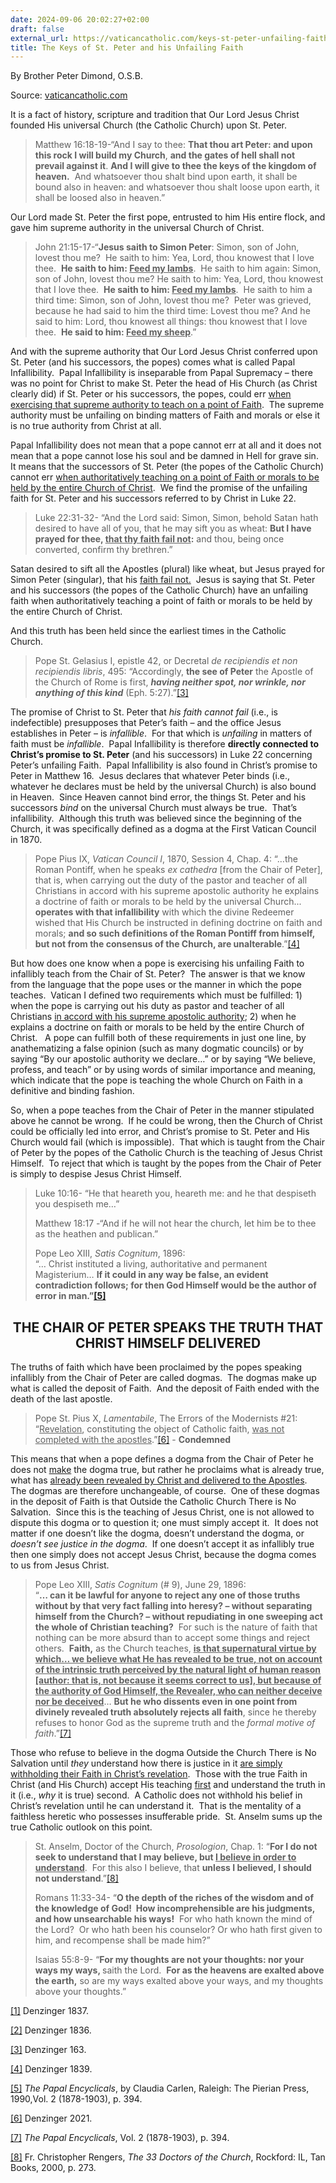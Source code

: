 ```yaml
---
date: 2024-09-06 20:02:27+02:00
draft: false
external_url: https://vaticancatholic.com/keys-st-peter-unfailing-faith
title: The Keys of St. Peter and his Unfailing Faith
---
```





By Brother Peter Dimond, O.S.B.

Source: [vaticancatholic.com](https://vaticancatholic.com/keys-st-peter-unfailing-faith)


<p>It is a fact of history, scripture and tradition that Our Lord Jesus Christ founded His universal Church (the Catholic Church) upon St. Peter.&nbsp;&nbsp;</p>
<blockquote>
<p>Matthew 16:18-19-“And I say to thee: <strong>That thou art Peter: and upon this rock I will build my Church</strong>, <strong>and the gates of hell shall not prevail against it</strong>. <strong>And I will give to thee the keys of the kingdom of heaven.</strong>&nbsp; And whatsoever thou shalt bind upon earth, it shall be bound also in heaven: and whatsoever thou shalt loose upon earth, it shall be loosed also in heaven.”</p>
</blockquote>
<p>Our Lord made St. Peter the first pope, entrusted to him His entire flock, and gave him supreme authority in the universal Church of Christ.&nbsp;</p>
<blockquote>
<p>John 21:15-17-“<strong>Jesus saith to Simon Peter</strong>: Simon, son of John, lovest thou me?&nbsp; He saith to him: Yea, Lord, thou knowest that I love thee.&nbsp; <strong>He saith to him: <u>Feed my lambs</u></strong>.&nbsp; He saith to him again: Simon, son of John, lovest thou me? He saith to him: Yea, Lord, thou knowest that I love thee.&nbsp; <strong>He saith to him: <u>Feed my lambs</u></strong>.&nbsp; He saith to him a third time: Simon, son of John, lovest thou me?&nbsp; Peter was grieved, because he had said to him the third time: Lovest thou me? And he said to him: Lord, thou knowest all things: thou knowest that I love thee.&nbsp; <strong>He said to him: <u>Feed my sheep</u></strong>.”</p>
</blockquote>
<p>And with the supreme authority that Our Lord Jesus Christ conferred upon St. Peter (and his successors, the popes) comes what is called Papal Infallibility.&nbsp; Papal Infallibility is inseparable from Papal Supremacy – there was no point for Christ to make St. Peter the head of His Church (as Christ clearly did) if St. Peter or his successors, the popes, could err <u>when exercising that supreme authority to teach on a point of Faith</u>.&nbsp; The supreme authority must be unfailing on binding matters of Faith and morals or else it is no true authority from Christ at all.&nbsp;</p>
<p>Papal Infallibility does not mean that a pope cannot err at all and it does not mean that a pope cannot lose his soul and be damned in Hell for grave sin.&nbsp; It means that the successors of St. Peter (the popes of the Catholic Church) cannot err <u>when authoritatively teaching on a point of Faith or morals to be held by the entire Church of Christ</u>.&nbsp; We find the promise of the unfailing faith for St. Peter and his successors referred to by Christ in Luke 22.</p>
<blockquote>
<p>Luke 22:31-32- “And the Lord said: Simon, Simon, behold Satan hath desired to have all of you, that he may sift you as wheat: <strong>But I have prayed for thee, <u>that thy faith fail not</u>:</strong> and thou, being once converted, confirm thy brethren.”</p>
</blockquote>
<p>Satan desired to sift all the Apostles (plural) like wheat, but Jesus prayed for Simon Peter (singular), that his <u>faith fail not.</u>&nbsp; Jesus is saying that St. Peter and his successors (the popes of the Catholic Church) have an unfailing faith when authoritatively teaching a point of faith or morals to be held by the entire Church of Christ.&nbsp;</p>
<blockquote>
</blockquote>
<p>And this truth has been held since the earliest times in the Catholic Church.&nbsp;&nbsp;&nbsp;</p>
<blockquote>
<p>Pope St. Gelasius I, epistle 42, or Decretal <em>de recipiendis et non recipiendis libris</em>, 495: “Accordingly, <strong>the see of Peter</strong> the Apostle of the Church of Rome is first, <strong><em>having neither spot, nor wrinkle, nor anything of this kind</em></strong> (Eph. 5:27).”<a href="#_edn3" name="_ednref3">[3]</a></p>
</blockquote>
<p>The promise of Christ to St. Peter that <em>his faith cannot fail</em> (i.e., is indefectible) presupposes that Peter’s faith – and the office Jesus establishes in Peter – is <em>infallible</em>.&nbsp; For that which is <em>unfailing</em> in matters of faith must be <em>infallible</em>.&nbsp; Papal Infallibility is therefore <strong>directly connected to Christ’s promise to St. Peter</strong> (and his successors) in Luke 22 concerning Peter’s unfailing Faith.&nbsp; Papal Infallibility is also found in Christ’s promise to Peter in Matthew 16.&nbsp; Jesus declares that whatever Peter binds (i.e., whatever he declares must be held by the universal Church) is also bound in Heaven.&nbsp; Since Heaven cannot bind error, the things St. Peter and his successors <em>bind</em> on the universal Church must always be true.&nbsp; That’s infallibility.&nbsp; Although this truth was believed since the beginning of the Church, it was specifically defined as a dogma at the First Vatican Council in 1870.</p>
<blockquote>
<p>Pope Pius IX, <em>Vatican Council I</em>, 1870, Session 4, Chap. 4: “…the Roman Pontiff, when he speaks <em>ex cathedra </em>[from the Chair of Peter], that is, when carrying out the duty of the pastor and teacher of all Christians in accord with his supreme apostolic authority he explains a doctrine of faith or morals to be held by the universal Church... <strong>operates with that infallibility</strong> with which the divine Redeemer wished that His Church be instructed in defining doctrine on faith and morals; <strong>and so such definitions of the Roman Pontiff from himself, but not from the consensus of the Church, are unalterable</strong>.”<a href="#_edn4" name="_ednref4">[4]</a></p>
</blockquote>
<p>But how does one know when a pope is exercising his unfailing Faith to infallibly teach from the Chair of St. Peter?&nbsp; The answer is that we know from the language that the pope uses or the manner in which the pope teaches.&nbsp; Vatican I defined two requirements which must be fulfilled: 1) when the pope is carrying out his duty as pastor and teacher of all Christians <u>in accord with his supreme apostolic authority</u>; 2) when he explains a doctrine on faith or morals to be held by the entire Church of Christ.&nbsp;&nbsp; A pope can fulfill both of these requirements in just one line, by anathematizing a false opinion (such as many dogmatic councils) or by saying “By our apostolic authority we declare…” or by saying “We believe, profess, and teach” or by using words of similar importance and meaning, which indicate that the pope is teaching the whole Church on Faith in a definitive and binding fashion.</p>
<p>So, when a pope teaches from the Chair of Peter in the manner stipulated above he cannot be wrong.&nbsp; If he could be wrong, then the Church of Christ could be officially led into error, and Christ’s promise to St. Peter and His Church would fail (which is impossible).&nbsp; That which is taught from the Chair of Peter by the popes of the Catholic Church is the teaching of Jesus Christ Himself.&nbsp; To reject that which is taught by the popes from the Chair of Peter is simply to despise Jesus Christ Himself.&nbsp;&nbsp;</p>
<blockquote>
<p>Luke 10:16- “He that heareth you, heareth me: and he that despiseth you despiseth me…”</p>
<p>Matthew 18:17 -“And if he will not hear the church, let him be to thee as the heathen and publican.”</p>
<p>Pope Leo XIII, <em>Satis Cognitum</em>, 1896:<br>“… Christ instituted a living, authoritative and permanent Magisterium… <strong>If it could in any way be false, an evident contradiction follows; for then God Himself would be the author of error in man.”<a href="#_edn5" name="_ednref5">[5]</a></strong></p>
</blockquote>
<h2 style="text-align: center;"><strong>THE CHAIR OF PETER SPEAKS THE TRUTH THAT CHRIST HIMSELF DELIVERED</strong></h2>
<p>The truths of faith which have been proclaimed by the popes speaking infallibly from the Chair of Peter are called dogmas.&nbsp; The dogmas make up what is called the deposit of Faith.&nbsp; And the deposit of Faith ended with the death of the last apostle.&nbsp;</p>
<blockquote>
<p>Pope St. Pius X, <em>Lamentabile</em>, The Errors of the Modernists #21: “<u>Revelation</u>, constituting the object of Catholic faith, <u>was not completed with the apostles</u>.”<a href="#_edn6" name="_ednref6">[6]</a> - <strong>Condemned</strong></p>
</blockquote>
<p>This means that when a pope defines a dogma from the Chair of Peter he does not <u>make</u> the dogma true, but rather he proclaims what is already true, what has <u>already been revealed by Christ and delivered to the Apostles</u>.&nbsp; The dogmas are therefore unchangeable, of course.&nbsp; One of these dogmas in the deposit of Faith is that Outside the Catholic Church There is No Salvation.&nbsp; Since this is the teaching of Jesus Christ, one is not allowed to dispute this dogma or to question it; one must simply accept it.&nbsp; It does not matter if one doesn’t like the dogma, doesn’t understand the dogma, or <em>doesn’t see justice in the dogma</em>.&nbsp; If one doesn’t accept it as infallibly true then one simply does not accept Jesus Christ, because the dogma comes to us from Jesus Christ.&nbsp;</p>
<blockquote>
<p>Pope Leo XIII, <em>Satis Cognitum</em> (# 9), June 29, 1896:<br>“<strong>… can it be lawful for anyone to reject any one of those truths without by that very fact falling into heresy? – without separating himself from the Church? – without repudiating in one sweeping act the whole of Christian teaching?</strong>&nbsp; For such is the nature of faith that nothing can be more absurd than to accept some things and reject others.&nbsp; <strong>Faith,</strong> as the Church teaches, <strong><u>is that supernatural virtue by which… we believe what He has revealed to be true, not on account of the intrinsic truth perceived by the natural light of human reason [author: that is, not because it seems correct to us], but because of the authority of God Himself, the Revealer, who can neither deceive nor be deceived</u></strong>… <strong>But he who dissents even in one point from divinely revealed truth absolutely rejects all faith</strong>, since he thereby refuses to honor God as the supreme truth and the <em>formal motive</em> <em>of faith</em>.”<a href="#_edn7" name="_ednref7">[7]</a></p>
</blockquote>
<p>Those who refuse to believe in the dogma Outside the Church There is No Salvation until <em>they</em> understand how there is justice in it <u>are simply withholding their Faith in Christ’s revelation</u>.&nbsp; Those with the true Faith in Christ (and His Church) accept His teaching <u>first</u> and understand the truth in it (i.e., <em>why</em> it is true) second.&nbsp; A Catholic does not withhold his belief in Christ’s revelation until he can understand it.&nbsp; That is the mentality of a faithless heretic who possesses insufferable pride.&nbsp; St. Anselm sums up the true Catholic outlook on this point.</p>
<blockquote>
<p>St. Anselm, Doctor of the Church, <em>Prosologion</em>, Chap. 1: “<strong>For I do not seek to understand that I may believe, but <u>I believe in order to understand</u></strong>.&nbsp; For this also I believe, that <strong>unless I believed, I should not understand</strong>.”<a href="#_edn8" name="_ednref8">[8]</a></p>
<p>Romans 11:33-34- “<strong>O the depth of the riches of the wisdom and of the knowledge of God!&nbsp; How incomprehensible are his judgments, and how unsearchable his ways!</strong>&nbsp; For who hath known the mind of the Lord?&nbsp; Or who hath been his counselor? Or who hath first given to him, and recompense shall be made him?”</p>
<p>Isaias 55:8-9- “<strong>For my thoughts are not your thoughts: nor your ways my ways, </strong>saith the Lord.&nbsp; <strong>For as the heavens are exalted above the earth,</strong> so are my ways exalted above your ways, and my thoughts above your thoughts.”</p>
</blockquote>

<div class="footnotes">

<div><p><a href="#_ednref1" name="_edn1">[1]</a> Denzinger 1837.</p></div>
<div><p><a href="#_ednref2" name="_edn2">[2]</a> Denzinger 1836.</p></div>
<div><p><a href="#_ednref3" name="_edn3">[3]</a> Denzinger 163.</p></div>
<div><p><a href="#_ednref4" name="_edn4">[4]</a> Denzinger 1839.</p></div>
<div><p><a href="#_ednref5" name="_edn5">[5]</a> <em>The Papal Encyclicals</em>, by Claudia Carlen, Raleigh: The Pierian Press, 1990,Vol. 2 (1878-1903), p. 394.</p></div>
<div><p><a href="#_ednref6" name="_edn6">[6]</a> Denzinger 2021.</p></div>
<div><p><a href="#_ednref7" name="_edn7">[7]</a> <em>The Papal Encyclicals</em>, Vol. 2 (1878-1903), p. 394.</p></div>
<div><p><a href="#_ednref8" name="_edn8">[8]</a> Fr. Christopher Rengers, <em>The 33 Doctors of the Church</em>, Rockford: IL, Tan Books, 2000, p. 273.</p></div>
</div>

</div>
